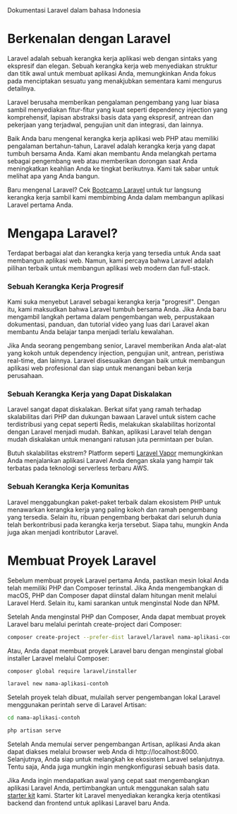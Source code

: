 Dokumentasi Laravel dalam bahasa Indonesia

# Berkenalan dengan Laravel

Laravel adalah sebuah kerangka kerja aplikasi web dengan sintaks yang ekspresif dan elegan. Sebuah kerangka kerja web menyediakan struktur dan titik awal untuk membuat aplikasi Anda, memungkinkan Anda fokus pada menciptakan sesuatu yang menakjubkan sementara kami mengurus detailnya.

Laravel berusaha memberikan pengalaman pengembang yang luar biasa sambil menyediakan fitur-fitur yang kuat seperti dependency injection yang komprehensif, lapisan abstraksi basis data yang ekspresif, antrean dan pekerjaan yang terjadwal, pengujian unit dan integrasi, dan lainnya.

Baik Anda baru mengenal kerangka kerja aplikasi web PHP atau memiliki pengalaman bertahun-tahun, Laravel adalah kerangka kerja yang dapat tumbuh bersama Anda. Kami akan membantu Anda melangkah pertama sebagai pengembang web atau memberikan dorongan saat Anda meningkatkan keahlian Anda ke tingkat berikutnya. Kami tak sabar untuk melihat apa yang Anda bangun.

Baru mengenal Laravel? Cek [Bootcamp Laravel](https://bootcamp.laravel.com/) untuk tur langsung kerangka kerja sambil kami membimbing Anda dalam membangun aplikasi Laravel pertama Anda.

# Mengapa Laravel?
Terdapat berbagai alat dan kerangka kerja yang tersedia untuk Anda saat membangun aplikasi web. Namun, kami percaya bahwa Laravel adalah pilihan terbaik untuk membangun aplikasi web modern dan full-stack.

### Sebuah Kerangka Kerja Progresif
Kami suka menyebut Laravel sebagai kerangka kerja "progresif". Dengan itu, kami maksudkan bahwa Laravel tumbuh bersama Anda. Jika Anda baru mengambil langkah pertama dalam pengembangan web, perpustakaan dokumentasi, panduan, dan tutorial video yang luas dari Laravel akan membantu Anda belajar tanpa menjadi terlalu kewalahan.

Jika Anda seorang pengembang senior, Laravel memberikan Anda alat-alat yang kokoh untuk dependency injection, pengujian unit, antrean, peristiwa real-time, dan lainnya. Laravel disesuaikan dengan baik untuk membangun aplikasi web profesional dan siap untuk menangani beban kerja perusahaan.

### Sebuah Kerangka Kerja yang Dapat Diskalakan
Laravel sangat dapat diskalakan. Berkat sifat yang ramah terhadap skalabilitas dari PHP dan dukungan bawaan Laravel untuk sistem cache terdistribusi yang cepat seperti Redis, melakukan skalabilitas horizontal dengan Laravel menjadi mudah. Bahkan, aplikasi Laravel telah dengan mudah diskalakan untuk menangani ratusan juta permintaan per bulan.

Butuh skalabilitas ekstrem? Platform seperti [Laravel Vapor](https://vapor.laravel.com/) memungkinkan Anda menjalankan aplikasi Laravel Anda dengan skala yang hampir tak terbatas pada teknologi serverless terbaru AWS.

### Sebuah Kerangka Kerja Komunitas
Laravel menggabungkan paket-paket terbaik dalam ekosistem PHP untuk menawarkan kerangka kerja yang paling kokoh dan ramah pengembang yang tersedia. Selain itu, ribuan pengembang berbakat dari seluruh dunia telah berkontribusi pada kerangka kerja tersebut. Siapa tahu, mungkin Anda juga akan menjadi kontributor Laravel.

# Membuat Proyek Laravel
Sebelum membuat proyek Laravel pertama Anda, pastikan mesin lokal Anda telah memiliki PHP dan Composer terinstal. Jika Anda mengembangkan di macOS, PHP dan Composer dapat diinstal dalam hitungan menit melalui Laravel Herd. Selain itu, kami sarankan untuk menginstal Node dan NPM.

Setelah Anda menginstal PHP dan Composer, Anda dapat membuat proyek Laravel baru melalui perintah create-project dari Composer:

```bash
composer create-project --prefer-dist laravel/laravel nama-aplikasi-contoh
```

Atau, Anda dapat membuat proyek Laravel baru dengan menginstal global installer Laravel melalui Composer:

```bash
composer global require laravel/installer

laravel new nama-aplikasi-contoh
```

Setelah proyek telah dibuat, mulailah server pengembangan lokal Laravel menggunakan perintah serve di Laravel Artisan:

```bash
cd nama-aplikasi-contoh

php artisan serve
```

Setelah Anda memulai server pengembangan Artisan, aplikasi Anda akan dapat diakses melalui browser web Anda di http://localhost:8000. Selanjutnya, Anda siap untuk melangkah ke ekosistem Laravel selanjutnya. Tentu saja, Anda juga mungkin ingin mengkonfigurasi sebuah basis data.

Jika Anda ingin mendapatkan awal yang cepat saat mengembangkan aplikasi Laravel Anda, pertimbangkan untuk menggunakan salah satu [starter kit](https://laravel.com/docs/10.x/starter-kits) kami. Starter kit Laravel menyediakan kerangka kerja otentikasi backend dan frontend untuk aplikasi Laravel baru Anda.

